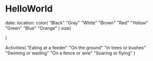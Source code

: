 # HelloWorld
date: 
location: 
color(
    "Black"
    "Gray"
    "White"
    "Brown"
    "Red"
    "Yellow"
    "Green"
    "Blue"
    "Orange"
)
size(
    
)

Activities(
    "Eating at a feeder"
    "On the ground"
    "In trees or bushes"
    "Swiming or wading"
    "On a fence or wire"
    "Soaring or flying"
)